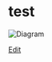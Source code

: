 # test

![Diagram](First.png)

<a href="http://jgraph.github.io/drawio-github/edit-diagram.html?org=ibalabala&repo=test&path=First.png" target="_blank">Edit</a>

